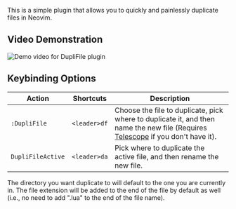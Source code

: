 This is a simple plugin that allows you to quickly and painlessly duplicate files in Neovim.

## Video Demonstration
![Demo video for DupliFile plugin](https://github.com/user-attachments/assets/6c95333f-eef6-4195-9537-3644312849a8)

## Keybinding Options

| Action | Shortcuts | Description |
| ------ | --------- | ----------- |
| ``:DupliFile`` | ``<leader>df`` | Choose the file to duplicate, pick where to duplicate it, and then name the new file (Requires [Telescope](https://github.com/nvim-telescope/telescope.nvim) if you don't have it). |
| ``DupliFileActive`` | ``<leader>da`` | Pick where to duplicate the active file, and then rename the new file. |

The directory you want duplicate to will default to the one you are currently in. The file extension will be added to the end of the file by default as well (i.e., no need to add ".lua" to the end of the file name).

